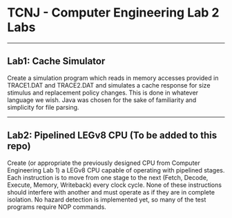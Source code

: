 # TCNJ - Computer Engineering Lab 2 Labs

----
Lab1: Cache Simulator
----
Create a simulation program which reads in memory accesses provided in TRACE1.DAT and TRACE2.DAT and simulates a cache response for size stimulus and replacement policy changes. This is done in whatever language we wish. Java was chosen for the sake of familiarity and simplicity for file parsing.

----
Lab2: Pipelined LEGv8 CPU (To be added to this repo)
----
Create (or appropriate the previously designed CPU from Computer Engineering Lab 1) a LEGv8 CPU capable of operating with pipelined stages. Each instruction is to move from one stage to the next (Fetch, Decode, Execute, Memory, Writeback) every clock cycle. None of these instructions should interfere with another and must operate as if they are in complete isolation. No hazard detection is implemented yet, so many of the test programs require NOP commands.
